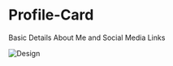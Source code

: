 # Profile-Card
Basic Details About Me and Social Media Links

![Design](https://github.com/Pradeep-u/Profile-Card/assets/97684701/c65e5bee-da5c-45b8-ae6a-765d8ee166c2)
